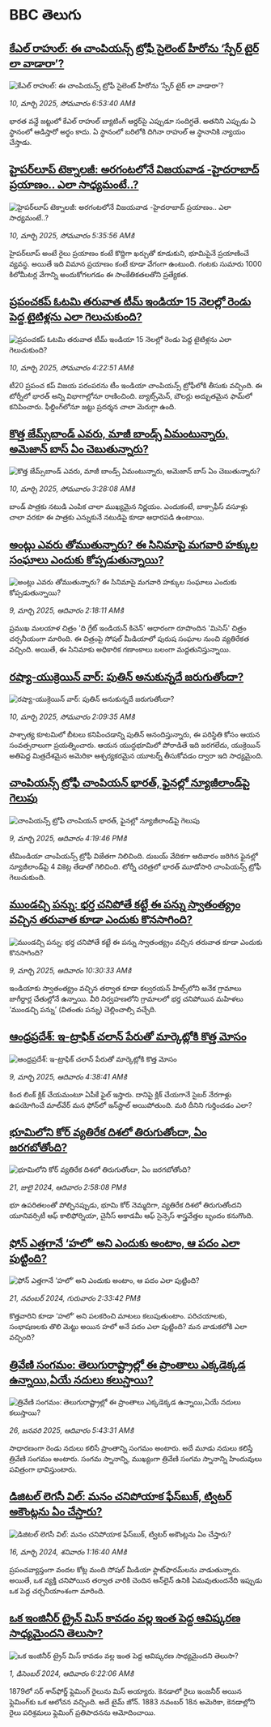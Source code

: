 # BBC తెలుగు## [కేఎల్ రాహుల్: ఈ చాంపియన్స్ ట్రోఫీ సైలెంట్ హీరో‌ను ‘స్పేర్ టైర్ లా వాడారా’?  ](https://www.bbc.com/telugu/articles/ce30xk1l5qyo?at_campaign=githubrss)![కేఎల్ రాహుల్: ఈ చాంపియన్స్ ట్రోఫీ సైలెంట్ హీరో‌ను ‘స్పేర్ టైర్ లా వాడారా’?  ](https://ichef.bbci.co.uk/ace/standard/240/cpsprodpb/89df/live/09f838e0-fd78-11ef-9dc6-c9538916185a.png)_10, మార్చి 2025, సోమవారం 6:53:40 AMకి_భారత వన్డే జట్టులో కేఎల్ రాహుల్ బ్యాటింగ్ ఆర్డర్‌పై ఎప్పుడూ సందిగ్ధతే. అతనిని ఎప్పుడు ఏ స్థానంలో ఆడిస్తారో అర్థం కాదు. ఏ స్థానంలో బరిలోకి దిగినా రాహుల్ ఆ స్థానానికి న్యాయం చేస్తాడు.## [హైపర్‌లూప్ టెక్నాలజీ: అరగంటలోనే విజయవాడ -హైదరాబాద్ ప్రయాణం.. ఎలా సాధ్యమంటే..?](https://www.bbc.com/telugu/articles/c9de65z5vxvo?at_campaign=githubrss)![హైపర్‌లూప్ టెక్నాలజీ: అరగంటలోనే విజయవాడ -హైదరాబాద్ ప్రయాణం.. ఎలా సాధ్యమంటే..?](https://ichef.bbci.co.uk/ace/standard/240/cpsprodpb/712e/live/3b296f20-fceb-11ef-af1a-598ca40ba3e2.jpg)_10, మార్చి 2025, సోమవారం 5:35:56 AMకి_హైపర్‌లూప్ అంటే రైలు ప్రయాణం కంటే కొద్దిగా ఖర్చుతో కూడుకుని, భూమిపైనే ప్రయాణించే వ్యవస్థ. అయితే ఇది విమాన ప్రయాణం కంటే కూడా వేగంగా ఉంటుంది. గంటకు సుమారు 1000 కిలోమీటర్ల వేగాన్ని అందుకోగలగడం ఈ సాంకేతికతలతోని ప్రత్యేకత.## [ప్రపంచకప్ ఓటమి తరువాత టీమ్ ఇండియా 15 నెలల్లో రెండు  పెద్ద టైటిళ్లను ఎలా గెలుచుకుంది?](https://www.bbc.com/telugu/articles/cx2g44058e3o?at_campaign=githubrss)![ప్రపంచకప్ ఓటమి తరువాత టీమ్ ఇండియా 15 నెలల్లో రెండు  పెద్ద టైటిళ్లను ఎలా గెలుచుకుంది?](https://ichef.bbci.co.uk/ace/standard/240/cpsprodpb/6d62/live/eef0f460-fd59-11ef-84de-a757e6a7172c.jpg)_10, మార్చి 2025, సోమవారం 4:22:51 AMకి_టీ20 ప్రపంచ కప్ విజయ పరంపరను టీం ఇండియా చాంపియన్స్ ట్రోఫీలోకి తీసుకు వచ్చింది. ఈ టోర్నీలో భారత్ అన్ని విభాగాల్లోనూ రాణించింది. బ్యాట్స్‌మెన్, బౌలర్లు అద్బుతమైన ఫామ్‌లో కనిపించారు. ఫీల్డింగ్‌లోనూ జట్టు ప్రదర్శన  చాలా మెరుగ్గా ఉంది.## [కొత్త జేమ్స్‌బాండ్ ఎవరు, మాజీ బాండ్స్ ఏమంటున్నారు, అమెజాన్ బాస్ ఏం చెబుతున్నారు? ](https://www.bbc.com/telugu/articles/c5y047krgn0o?at_campaign=githubrss)![కొత్త జేమ్స్‌బాండ్ ఎవరు, మాజీ బాండ్స్ ఏమంటున్నారు, అమెజాన్ బాస్ ఏం చెబుతున్నారు? ](https://ichef.bbci.co.uk/ace/standard/240/cpsprodpb/67f8/live/13f7d0a0-fcdb-11ef-896e-d7e7fb1719a4.jpg)_10, మార్చి 2025, సోమవారం 3:28:08 AMకి_బాండ్ పాత్రకు నటుడి ఎంపిక చాలా ముఖ్యమైన నిర్ణయం. ఎందుకంటే, బాక్సాఫీస్ వసూళ్లు చాలా వరకూ ఈ పాత్రకు ఎన్నుకునే నటుడిపై కూడా ఆధారపడి ఉంటాయి.## [అంట్లు ఎవరు తోముతున్నారు? ఈ సినిమాపై మగవారి హక్కుల సంఘాలు ఎందుకు కోప్పడుతున్నాయి?](https://www.bbc.com/telugu/articles/c39vr3yevpgo?at_campaign=githubrss)![అంట్లు ఎవరు తోముతున్నారు? ఈ సినిమాపై మగవారి హక్కుల సంఘాలు ఎందుకు కోప్పడుతున్నాయి?](https://ichef.bbci.co.uk/ace/standard/240/cpsprodpb/9f36/live/51da4c80-fc32-11ef-9e61-71ee71f26eb1.jpg)_9, మార్చి 2025, ఆదివారం 2:18:11 AMకి_ప్రముఖ మలయాళ చిత్రం 'ది గ్రేట్ ఇండియన్ కిచెన్' ఆధారంగా రూపొందిన 'మిసెస్' చిత్రం చర్చనీయంగా మారింది. ఈ చిత్రంపై సోషల్ మీడియాలో పురుష సంఘాల నుంచి వ్యతిరేకత వచ్చింది. అయితే, ఈ సినిమాకు అధికారిక గణాంకాలు బలంగా మద్దతునిస్తున్నాయి.## [రష్యా-యుక్రెయిన్ వార్: పుతిన్ అనుకున్నదే జరుగుతోందా?  ](https://www.bbc.com/telugu/articles/c1en3g20xgzo?at_campaign=githubrss)![రష్యా-యుక్రెయిన్ వార్: పుతిన్ అనుకున్నదే జరుగుతోందా?  ](https://ichef.bbci.co.uk/ace/standard/240/cpsprodpb/6be4/live/88d7d0e0-fd54-11ef-896e-d7e7fb1719a4.jpg)_10, మార్చి 2025, సోమవారం 2:09:35 AMకి_పాశ్చాత్య కూటమిలో బీటలు కనిపించడాన్ని పుతిన్ ఆనందిస్తున్నారు, ఈ పరిస్థితి కోసం ఆయన సంవత్సరాలుగా ప్రయత్నించారు. ఆయన యుద్ధభూమిలో పోరాడితే ఇది జరగలేదు, యుక్రెయిన్ అతిపెద్ద మిత్రదేశమైన అమెరికా ఆశ్చర్యకరమైన యూటర్న్ తీసుకోవడం ద్వారా ఇది సాధ్యమైంది.## [చాంపియన్స్ ట్రోఫీ చాంపియన్ భారత్, ఫైనల్లో న్యూజీలాండ్‌పై గెలుపు ](https://www.bbc.com/telugu/articles/cly2lnw1528o?at_campaign=githubrss)![చాంపియన్స్ ట్రోఫీ చాంపియన్ భారత్, ఫైనల్లో న్యూజీలాండ్‌పై గెలుపు ](https://ichef.bbci.co.uk/ace/standard/240/cpsprodpb/e60a/live/3627d790-fd4b-11ef-84d5-b9d584828711.jpg)_9, మార్చి 2025, ఆదివారం 4:19:46 PMకి_టీమిండియా చాంపియన్స్ ట్రోఫీ విజేతగా నిలిచింది. 
దుబయ్ వేదికగా ఆదివారం జరిగిన ఫైనల్లో న్యూజీలాండ్‌పై 4 వికెట్ల తేడాతో గెలిచింది. టోర్నీ చరిత్రలో భారత్ మూడోసారి చాంపియన్స్ ట్రోఫీ గెలుచుకుంది.## [ముండచ్చి పన్ను:  భర్త చనిపోతే కట్టే ఈ పన్ను స్వాతంత్య్రం వచ్చిన తరువాత కూడా ఎందుకు కొనసాగింది?](https://www.bbc.com/telugu/articles/cd92y9knw1lo?at_campaign=githubrss)![ముండచ్చి పన్ను:  భర్త చనిపోతే కట్టే ఈ పన్ను స్వాతంత్య్రం వచ్చిన తరువాత కూడా ఎందుకు కొనసాగింది?](https://ichef.bbci.co.uk/ace/standard/240/cpsprodpb/03bc/live/9c963b80-fc96-11ef-9e61-71ee71f26eb1.jpg)_9, మార్చి 2025, ఆదివారం 10:30:33 AMకి_ఇండియాకు స్వాతంత్య్రం వచ్చిన తర్వాత కూడా కల్వరయన్ హిల్స్‌లోని అనేక గ్రామాలు జాగీర్దార్ల  చేతుల్లోనే ఉన్నాయి.  వీరి నిర్వహణలోని గ్రామాలలో భర్త చనిపోయిన మహిళలు ‘ముండచ్చి పన్ను’ (వితంతు పన్ను) చెల్లించాల్సి వచ్చేది.## [ఆంధ్రప్రదేశ్: ఇ-ట్రాఫిక్ చలాన్ పేరుతో  మార్కెట్లోకి కొత్త మోసం](https://www.bbc.com/telugu/articles/czrnpkzd6v3o?at_campaign=githubrss)![ఆంధ్రప్రదేశ్: ఇ-ట్రాఫిక్ చలాన్ పేరుతో  మార్కెట్లోకి కొత్త మోసం](https://ichef.bbci.co.uk/ace/standard/240/cpsprodpb/0843/live/770f7b20-fcb8-11ef-896e-d7e7fb1719a4.jpg)_9, మార్చి 2025, ఆదివారం 4:38:41 AMకి_కింద లింక్ క్లిక్ చేయమంటూ ఏపీకే ఫైల్ ఇస్తారు. దానిపై క్లిక్ చేయగానే సైబర్ నేరగాళ్లు ఉపయోగించే మాల్‌వేర్ మన ఫోన్‌లో ఇన్‌స్టాల్ అయిపోతుంది. మరి దీనిని గుర్తించడం ఎలా?## [భూమిలోని కోర్ వ్యతిరేక దిశలో తిరుగుతోందా, ఏం జరగబోతోంది?](https://www.bbc.com/telugu/articles/crgr7rnd7g4o?at_campaign=githubrss)![భూమిలోని కోర్ వ్యతిరేక దిశలో తిరుగుతోందా, ఏం జరగబోతోంది?](https://ichef.bbci.co.uk/ace/standard/240/cpsprodpb/cc28/live/4457bc00-3ec3-11ef-b2f4-77406157b906.jpg)_21, జులై 2024, ఆదివారం 2:58:08 PMకి_భూ ఉపరితలంతో పోల్చినప్పుడు, భూమి కోర్ నెమ్మదిగా, వ్యతిరేక దిశలో తిరుగుతోందని యూనివర్సిటీ ఆఫ్ కాలిఫోర్నియా, చైనీస్ అకాడమీ ఆఫ్ సైన్సెస్‌ శాస్త్రవేత్తల బృందం కనుగొంది.## [ఫోన్ ఎత్తగానే ‘హలో’ అని ఎందుకు అంటాం, ఆ పదం ఎలా పుట్టింది?](https://www.bbc.com/telugu/articles/cgj7x7gdjq4o?at_campaign=githubrss)![ఫోన్ ఎత్తగానే ‘హలో’ అని ఎందుకు అంటాం, ఆ పదం ఎలా పుట్టింది?](https://ichef.bbci.co.uk/ace/standard/240/cpsprodpb/0618/live/7a20ebb0-a807-11ef-b21e-5359bd56d02f.jpg)_21, నవంబర్ 2024, గురువారం 2:33:42 PMకి_కొత్తవారిని కూడా ‘హలో’ అని పలకరించి మాటలు కలుపుతుంటాం.  పరిచయాలకు, సంభాషణలకు తొలి మెట్టు అయిన హలో అనే పదం ఎలా పుట్టింది? మన వాడుకలోకి ఎలా వచ్చింది?## [త్రివేణి సంగమం: తెలుగురాష్ట్రాల్లో ఈ ప్రాంతాలు ఎక్కడెక్కడ ఉన్నాయి,ఏయే నదులు కలుస్తాయి? ](https://www.bbc.com/telugu/articles/cz7elrr17jeo?at_campaign=githubrss)![త్రివేణి సంగమం: తెలుగురాష్ట్రాల్లో ఈ ప్రాంతాలు ఎక్కడెక్కడ ఉన్నాయి,ఏయే నదులు కలుస్తాయి? ](https://ichef.bbci.co.uk/ace/standard/240/cpsprodpb/9dad/live/7f50e780-da42-11ef-a37f-eba91255dc3d.jpg)_26, జనవరి 2025, ఆదివారం 5:43:31 AMకి_సాధారణంగా రెండు నదులు కలిసే ప్రాంతాన్ని సంగమం అంటారు. అదే మూడు నదులు కలిస్తే త్రివేణి సంగమం అంటారు. సంగమ స్నానాన్ని, ముఖ్యంగా త్రివేణి సంగమ స్నానాన్ని హిందువులు పవిత్రంగా భావిస్తుంటారు.## [డిజిటల్ లెగసీ విల్: మనం చనిపోయాక ఫేస్‌బుక్, ట్విటర్‌ అకౌంట్లను ఏం చేస్తారు?](https://www.bbc.com/telugu/articles/cx0zl1qeyq2o?at_campaign=githubrss)![డిజిటల్ లెగసీ విల్: మనం చనిపోయాక ఫేస్‌బుక్, ట్విటర్‌ అకౌంట్లను ఏం చేస్తారు?](https://ichef.bbci.co.uk/ace/standard/240/cpsprodpb/bea2/live/2323ffd0-e2d4-11ee-9410-0f893255c2a0.jpg)_16, మార్చి 2024, శనివారం 1:16:40 AMకి_ప్రపంచవ్యాప్తంగా వందల కోట్ల మంది సోషల్ మీడియా ఫ్లాట్‌ఫారమ్‌లను వాడుతున్నారు. అయితే, ఒక వ్యక్తి చనిపోయిన తర్వాత వారికి చెందిన ఆన్‌లైన్ ఉనికి ఏమవుతుందనేది ఇప్పుడు ఒక పెద్ద చర్చనీయాంశంగా మారింది.## [ఒక ఇంజినీర్ ట్రైన్ మిస్ కావడం వల్ల ఇంత పెద్ద ఆవిష్కరణ సాధ్యమైందని తెలుసా?](https://www.bbc.com/telugu/articles/c774y4mdrgdo?at_campaign=githubrss)![ఒక ఇంజినీర్ ట్రైన్ మిస్ కావడం వల్ల ఇంత పెద్ద ఆవిష్కరణ సాధ్యమైందని తెలుసా?](https://ichef.bbci.co.uk/ace/standard/240/cpsprodpb/d07c/live/d2f92490-ab19-11ef-8264-5f9791599833.jpg)_1, డిసెంబర్ 2024, ఆదివారం 6:22:06 AMకి_1879లో సర్ శాన్‌ఫోర్డ్ ఫ్లెమింగ్ రైలును మిస్ అయ్యారు. కెనడాలో రైలు ఇంజనీర్ అయిన ఫ్లెమింగ్‌కు ఒక ఆలోచన వచ్చింది. అదే టైమ్ జోన్‌. 
1883 నవంబర్ 18న అమెరికా, కెనడాల్లోని రైలు పరిశ్రమలు ఫ్లెమింగ్ ప్రతిపాదనను ఆమోదించాయి.